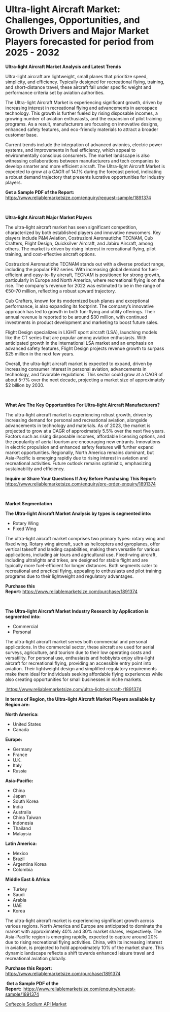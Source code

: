 <p><h1>Ultra-light Aircraft Market: Challenges, Opportunities, and Growth Drivers and Major Market Players forecasted for period from 2025 - 2032</h1></p><p><strong>Ultra-light Aircraft Market Analysis and Latest Trends</strong></p>
<p><p>Ultra-light aircraft are lightweight, small planes that prioritize speed, simplicity, and efficiency. Typically designed for recreational flying, training, and short-distance travel, these aircraft fall under specific weight and performance criteria set by aviation authorities. </p><p>The Ultra-light Aircraft Market is experiencing significant growth, driven by increasing interest in recreational flying and advancements in aerospace technology. This growth is further fueled by rising disposable incomes, a growing number of aviation enthusiasts, and the expansion of pilot training programs. As a result, manufacturers are focusing on innovative designs, enhanced safety features, and eco-friendly materials to attract a broader customer base.</p><p>Current trends include the integration of advanced avionics, electric power systems, and improvements in fuel efficiency, which appeal to environmentally conscious consumers. The market landscape is also witnessing collaborations between manufacturers and tech companies to develop smarter and more efficient aircraft. The Ultra-light Aircraft Market is expected to grow at a CAGR of 14.1% during the forecast period, indicating a robust demand trajectory that presents lucrative opportunities for industry players.</p></p>
<p><strong>Get a Sample PDF of the Report:&nbsp;</strong> <a href="https://www.reliablemarketsize.com/enquiry/request-sample/1891374?utm_campaign=2520&utm_medium=2&utm_source=Github&utm_content=ia&utm_term=28032025&utm_id=ultra-light-aircraft">https://www.reliablemarketsize.com/enquiry/request-sample/1891374</a></p>
<p>&nbsp;</p>
<p><strong>Ultra-light Aircraft Major Market Players</strong></p>
<p><p>The ultra-light aircraft market has seen significant competition, characterized by both established players and innovative newcomers. Key players include P&M Aviation, Costruzioni Aeronautiche TECNAM, Cub Crafters, Flight Design, Quicksilver Aircraft, and Jabiru Aircraft, among others. The market is driven by rising interest in recreational flying, pilot training, and cost-effective aircraft options.</p><p>Costruzioni Aeronautiche TECNAM stands out with a diverse product range, including the popular P92 series. With increasing global demand for fuel-efficient and easy-to-fly aircraft, TECNAM is positioned for strong growth, particularly in Europe and North America, where recreational flying is on the rise. The company's revenue for 2022 was estimated to be in the range of €50-70 million, reflecting a robust upward trajectory.</p><p>Cub Crafters, known for its modernized bush planes and exceptional performance, is also expanding its footprint. The company’s innovative approach has led to growth in both fun-flying and utility offerings. Their annual revenue is reported to be around $30 million, with continued investments in product development and marketing to boost future sales.</p><p>Flight Design specializes in LIGHT sport aircraft (LSA), launching models like the CT series that are popular among aviation enthusiasts. With anticipated growth in the international LSA market and an emphasis on advanced safety features, Flight Design projects revenue growth to surpass $25 million in the next few years.</p><p>Overall, the ultra-light aircraft market is expected to expand, driven by increasing consumer interest in personal aviation, advancements in technology, and favorable regulations. This sector could grow at a CAGR of about 5-7% over the next decade, projecting a market size of approximately $2 billion by 2030.</p></p>
<p>&nbsp;</p>
<p><strong>What Are The Key Opportunities For Ultra-light Aircraft Manufacturers?</strong></p>
<p><p>The ultra-light aircraft market is experiencing robust growth, driven by increasing demand for personal and recreational aviation, alongside advancements in technology and materials. As of 2023, the market is projected to grow at a CAGR of approximately 5.5% over the next five years. Factors such as rising disposable incomes, affordable licensing options, and the popularity of aerial tourism are encouraging new entrants. Innovations in electric propulsion and enhanced safety features will further expand market opportunities. Regionally, North America remains dominant, but Asia-Pacific is emerging rapidly due to rising interest in aviation and recreational activities. Future outlook remains optimistic, emphasizing sustainability and efficiency.</p></p>
<p><strong>Inquire or Share Your Questions If Any Before Purchasing This Report:</strong> <a href="https://www.reliablemarketsize.com/enquiry/pre-order-enquiry/1891374?utm_campaign=2520&utm_medium=2&utm_source=Github&utm_content=ia&utm_term=28032025&utm_id=ultra-light-aircraft">https://www.reliablemarketsize.com/enquiry/pre-order-enquiry/1891374</a></p>
<p>&nbsp;</p>
<p><strong>Market Segmentation</strong></p>
<p><strong>The Ultra-light Aircraft Market Analysis by types is segmented into:</strong></p>
<p><ul><li>Rotary Wing</li><li>Fixed Wing</li></ul></p>
<p><p>The ultra-light aircraft market comprises two primary types: rotary wing and fixed wing. Rotary wing aircraft, such as helicopters and gyroplanes, offer vertical takeoff and landing capabilities, making them versatile for various applications, including air tours and agricultural use. Fixed-wing aircraft, including ultralights and trikes, are designed for stable flight and are typically more fuel-efficient for longer distances. Both segments cater to recreational and practical flying, appealing to enthusiasts and pilot training programs due to their lightweight and regulatory advantages.</p></p>
<p><strong>Purchase this Report:&nbsp;</strong><a href="https://www.reliablemarketsize.com/purchase/1891374?utm_campaign=2520&utm_medium=2&utm_source=Github&utm_content=ia&utm_term=28032025&utm_id=ultra-light-aircraft">https://www.reliablemarketsize.com/purchase/1891374</a></p>
<p>&nbsp;</p>
<p><strong>The Ultra-light Aircraft Market Industry Research by Application is segmented into:</strong></p>
<p><ul><li>Commercial</li><li>Personal</li></ul></p>
<p><p>The ultra-light aircraft market serves both commercial and personal applications. In the commercial sector, these aircraft are used for aerial surveys, agriculture, and tourism due to their low operating costs and versatility. For personal use, enthusiasts and hobbyists enjoy ultra-light aircraft for recreational flying, providing an accessible entry point into aviation. Their lightweight design and simplified regulatory requirements make them ideal for individuals seeking affordable flying experiences while also creating opportunities for small businesses in niche markets.</p></p>
<p><a href="https://www.reliablemarketsize.com/ultra-light-aircraft-r1891374?utm_campaign=2520&utm_medium=2&utm_source=Github&utm_content=ia&utm_term=28032025&utm_id=ultra-light-aircraft">&nbsp;https://www.reliablemarketsize.com/ultra-light-aircraft-r1891374</a></p>
<p><strong>In terms of Region, the Ultra-light Aircraft Market Players available by Region are:</strong></p>
<p>
    <p> <strong> North America: </strong>
        <ul>
            <li>United States</li>
            <li>Canada</li>
        </ul>
        </p> 
    <p> <strong> Europe: </strong>
        <ul>
            <li>Germany</li>
            <li>France</li>
            <li>U.K.</li>
            <li>Italy</li>
            <li>Russia</li>
        </ul>
        </p> 
    <p> <strong> Asia-Pacific: </strong>
        <ul>
            <li>China</li>
            <li>Japan</li>
            <li>South Korea</li>
            <li>India</li>
            <li>Australia</li>
            <li>China Taiwan</li>
            <li>Indonesia</li>
            <li>Thailand</li>
            <li>Malaysia</li>
        </ul>
        </p> 
    <p> <strong> Latin America: </strong>
        <ul>
            <li>Mexico</li>
            <li>Brazil</li>
            <li>Argentina Korea</li>
            <li>Colombia</li>
        </ul>
        </p> 
    <p> <strong> Middle East & Africa: </strong>
        <ul>
            <li>Turkey</li>
            <li>Saudi</li>
            <li>Arabia</li>
            <li>UAE</li>
            <li>Korea</li>
        </ul>
    </p>
    </p>
<p><p>The ultra-light aircraft market is experiencing significant growth across various regions. North America and Europe are anticipated to dominate the market with approximately 40% and 30% market shares, respectively. The Asia-Pacific region is emerging rapidly, expected to capture around 20% due to rising recreational flying activities. China, with its increasing interest in aviation, is projected to hold approximately 10% of the market share. This dynamic landscape reflects a shift towards enhanced leisure travel and recreational aviation globally.</p></p>
<p><strong>Purchase this Report: </strong><a href="https://www.reliablemarketsize.com/purchase/1891374?utm_campaign=2520&utm_medium=2&utm_source=Github&utm_content=ia&utm_term=28032025&utm_id=ultra-light-aircraft">https://www.reliablemarketsize.com/purchase/1891374</a></p>
<p>&nbsp;<strong>Get a Sample PDF of the Report:&nbsp;&nbsp;</strong><a href="https://www.reliablemarketsize.com/enquiry/request-sample/1891374?utm_campaign=2520&utm_medium=2&utm_source=Github&utm_content=ia&utm_term=28032025&utm_id=ultra-light-aircraft">https://www.reliablemarketsize.com/enquiry/request-sample/1891374</a></p>
<p><strong></strong></p>
<p><p><a href="https://github.com/curinbucan9/Market-Research-Report-List-1/blob/main/ceftezole-sodium-api-market.md?utm_campaign=2520&utm_medium=2&utm_source=Github&utm_content=ia&utm_term=28032025&utm_id=ultra-light-aircraft">Ceftezole Sodium API Market</a></p></p>